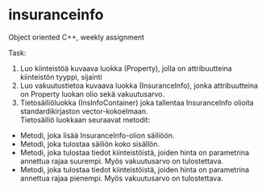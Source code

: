 # insuranceinfo
Object oriented C++, weekly assignment

Task:  
  
1. Luo kiinteistöä kuvaava luokka (Property), jolla on attribuutteina kiinteistön tyyppi, sijainti  
2. Luo vakuutustietoa kuvaava luokka (InsuranceInfo), jonka attribuutteina on Property luokan olio sekä vakuutusarvo.  
3. Tietosäiliöluokka (InsInfoContainer) joka tallentaa InsuranceInfo olioita standardikirjaston vector-kokoelmaan.  
 Tietosäiliö luokkaan seuraavat metodit:  
- Metodi, joka lisää InsuranceInfo-olion säiliöön.  
- Metodi, joka tulostaa säiliön koko sisällön.  
- Metodi, joka tulostaa tiedot kiinteistöistä, joiden hinta on parametrina annettua rajaa
suurempi. Myös vakuutusarvo on tulostettava.  
- Metodi, joka tulostaa tiedot kiinteistöistä, joiden hinta on parametrina annettua rajaa
pienempi. Myös vakuutusarvo on tulostettava.  
